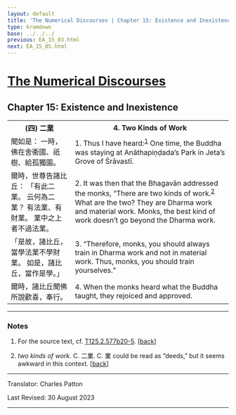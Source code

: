 ```yaml
---
layout: default
title: 'The Numerical Discourses | Chapter 15: Existence and Inexistence | 4. Two Kinds of Work'
type: kramdown
base: ../../../
previous: EA_15_03.html
next: EA_15_05.html
---
```


<h1><a href='../index.html'>The Numerical Discourses</a></h1>
<h2>Chapter 15: Existence and Inexistence</h2>

<table class="trans">
  <th class='ch'>(四) 二業</th>
  <th class='en'>4. Two Kinds of Work</th>
  <tr>
    <td class='ch' title='T125.2.577b20'>聞如是： 一時，佛在舍衞國、祇樹、給孤獨園。</td>
    <td id='p1'>1. Thus I have heard:<sup id="ref1"><a href="#n1">1</a></sup> One time, the Buddha was staying at Anāthapiṇḍada’s Park in Jeta’s Grove of Śrāvastī.</td>
  </tr>
  <tr>
    <td class='ch' title='T125.2.577b21'>爾時，世尊告諸比丘： 「有此二業。 云何為二業？ 有法業、有財業。 業中之上者不過法業。</td>
    <td id='p2'>2. It was then that the Bhagavān addressed the monks, “There are two kinds of work.<sup id="ref2"><a href="#n2">2</a></sup> What are the two? They are Dharma work and material work. Monks, the best kind of work doesn’t go beyond the Dharma work.</td>
  </tr>
  <tr>
    <td class='ch' title='T125.2.577b23'>「是故，諸比丘，當學法業不學財業。 如是，諸比丘，當作是學。」</td>
    <td id='p3'>3. “Therefore, monks, you should always train in Dharma work and not in material work. Thus, monks, you should train yourselves.”</td>
  </tr>
  <tr>
    <td class='ch' title='T125.2.577b24'>爾時，諸比丘聞佛所說歡喜，奉行。</td>
    <td id='p4'>4. When the monks heard what the Buddha taught, they rejoiced and approved.</td>
  </tr>
</table>

<hr/>

<h3 id="notes">Notes</h3>

<ol class="notes-list">
<li id="n1"><p>For the source text, cf. <a href="https://cbetaonline.dila.edu.tw/zh/T02n0125_p0577b20" target="_blank">T125.2.577b20-5</a>. [<a href="#ref1">back</a>]</p></li>
<li id="n2"><p><em>two kinds of work</em>. C. 二業. C. 業 could be read as “deeds,” but it seems awkward in this context. [<a href="#ref2">back</a>]</p></li>
</ol>
<hr/>

<p class="translator">Translator: Charles Patton</p>
<p class='revised'>Last Revised: 30 August 2023</p>

<hr/>